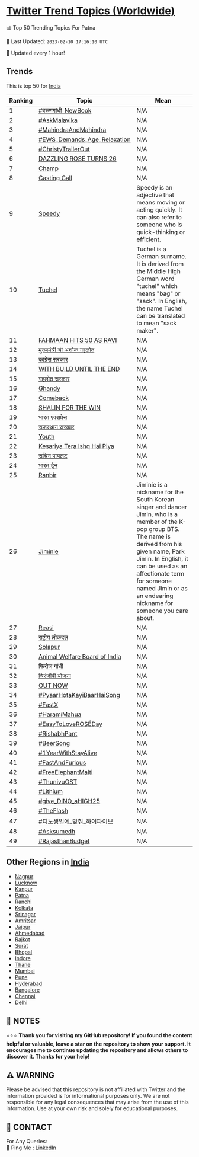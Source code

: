 [Twitter Trend Topics (Worldwide)](https://github.com/ErcinDedeoglu/Twitter-Trend-Topics)
==========


📊 Top 50 Trending Topics For Patna

📆 Last Updated: `2023-02-10 17:16:10 UTC`

🔧 Updated every 1 hour!


## Trends

This is top 50 for [India](</India>)

| Ranking | Topic | Mean |
| ------- | ------------ | ------------ |
| 1 | [#वरुणगांधी_NewBook](http://twitter.com/search?q=%23%e0%a4%b5%e0%a4%b0%e0%a5%81%e0%a4%a3%e0%a4%97%e0%a4%be%e0%a4%82%e0%a4%a7%e0%a5%80_NewBook) | N/A |
| 2 | [#AskMalavika](http://twitter.com/search?q=%23AskMalavika) | N/A |
| 3 | [#MahindraAndMahindra](http://twitter.com/search?q=%23MahindraAndMahindra) | N/A |
| 4 | [#EWS_Demands_Age_Relaxation](http://twitter.com/search?q=%23EWS_Demands_Age_Relaxation) | N/A |
| 5 | [#ChristyTrailerOut](http://twitter.com/search?q=%23ChristyTrailerOut) | N/A |
| 6 | [DAZZLING ROSÉ TURNS 26](http://twitter.com/search?q=DAZZLING+ROS%c3%89+TURNS+26) | N/A |
| 7 | [Champ](http://twitter.com/search?q=Champ) | N/A |
| 8 | [Casting Call](http://twitter.com/search?q=Casting+Call) | N/A |
| 9 | [Speedy](http://twitter.com/search?q=Speedy) | Speedy is an adjective that means moving or acting quickly. It can also refer to someone who is quick-thinking or efficient. |
| 10 | [Tuchel](http://twitter.com/search?q=Tuchel) | Tuchel is a German surname. It is derived from the Middle High German word "tuchel" which means "bag" or "sack". In English, the name Tuchel can be translated to mean "sack maker". |
| 11 | [FAHMAAN HITS 50 AS RAVI](http://twitter.com/search?q=FAHMAAN+HITS+50+AS+RAVI) | N/A |
| 12 | [मुख्यमंत्री श्री अशोक गहलोत](http://twitter.com/search?q=%e0%a4%ae%e0%a5%81%e0%a4%96%e0%a5%8d%e0%a4%af%e0%a4%ae%e0%a4%82%e0%a4%a4%e0%a5%8d%e0%a4%b0%e0%a5%80+%e0%a4%b6%e0%a5%8d%e0%a4%b0%e0%a5%80+%e0%a4%85%e0%a4%b6%e0%a5%8b%e0%a4%95+%e0%a4%97%e0%a4%b9%e0%a4%b2%e0%a5%8b%e0%a4%a4) | N/A |
| 13 | [कांग्रेस सरकार](http://twitter.com/search?q=%e0%a4%95%e0%a4%be%e0%a4%82%e0%a4%97%e0%a5%8d%e0%a4%b0%e0%a5%87%e0%a4%b8+%e0%a4%b8%e0%a4%b0%e0%a4%95%e0%a4%be%e0%a4%b0) | N/A |
| 14 | [WITH BUILD UNTIL THE END](http://twitter.com/search?q=WITH+BUILD+UNTIL+THE+END) | N/A |
| 15 | [गहलोत सरकार](http://twitter.com/search?q=%e0%a4%97%e0%a4%b9%e0%a4%b2%e0%a5%8b%e0%a4%a4+%e0%a4%b8%e0%a4%b0%e0%a4%95%e0%a4%be%e0%a4%b0) | N/A |
| 16 | [Ghandy](http://twitter.com/search?q=Ghandy) | N/A |
| 17 | [Comeback](http://twitter.com/search?q=Comeback) | N/A |
| 18 | [SHALIN FOR THE WIN](http://twitter.com/search?q=SHALIN+FOR+THE+WIN) | N/A |
| 19 | [भारत एक्सप्रेस](http://twitter.com/search?q=%e0%a4%ad%e0%a4%be%e0%a4%b0%e0%a4%a4+%e0%a4%8f%e0%a4%95%e0%a5%8d%e0%a4%b8%e0%a4%aa%e0%a5%8d%e0%a4%b0%e0%a5%87%e0%a4%b8) | N/A |
| 20 | [राजस्थान सरकार](http://twitter.com/search?q=%e0%a4%b0%e0%a4%be%e0%a4%9c%e0%a4%b8%e0%a5%8d%e0%a4%a5%e0%a4%be%e0%a4%a8+%e0%a4%b8%e0%a4%b0%e0%a4%95%e0%a4%be%e0%a4%b0) | N/A |
| 21 | [Youth](http://twitter.com/search?q=Youth) | N/A |
| 22 | [Kesariya Tera Ishq Hai Piya](http://twitter.com/search?q=Kesariya+Tera+Ishq+Hai+Piya) | N/A |
| 23 | [सचिन पायलट](http://twitter.com/search?q=%e0%a4%b8%e0%a4%9a%e0%a4%bf%e0%a4%a8+%e0%a4%aa%e0%a4%be%e0%a4%af%e0%a4%b2%e0%a4%9f) | N/A |
| 24 | [भारत ट्रेन](http://twitter.com/search?q=%e0%a4%ad%e0%a4%be%e0%a4%b0%e0%a4%a4+%e0%a4%9f%e0%a5%8d%e0%a4%b0%e0%a5%87%e0%a4%a8) | N/A |
| 25 | [Ranbir](http://twitter.com/search?q=Ranbir) | N/A |
| 26 | [Jiminie](http://twitter.com/search?q=Jiminie) | Jiminie is a nickname for the South Korean singer and dancer Jimin, who is a member of the K-pop group BTS. The name is derived from his given name, Park Jimin. In English, it can be used as an affectionate term for someone named Jimin or as an endearing nickname for someone you care about. |
| 27 | [Reasi](http://twitter.com/search?q=Reasi) | N/A |
| 28 | [राष्ट्रीय लोकदल](http://twitter.com/search?q=%e0%a4%b0%e0%a4%be%e0%a4%b7%e0%a5%8d%e0%a4%9f%e0%a5%8d%e0%a4%b0%e0%a5%80%e0%a4%af+%e0%a4%b2%e0%a5%8b%e0%a4%95%e0%a4%a6%e0%a4%b2) | N/A |
| 29 | [Solapur](http://twitter.com/search?q=Solapur) | N/A |
| 30 | [Animal Welfare Board of India](http://twitter.com/search?q=Animal+Welfare+Board+of+India) | N/A |
| 31 | [फिरोज गांधी](http://twitter.com/search?q=%e0%a4%ab%e0%a4%bf%e0%a4%b0%e0%a5%8b%e0%a4%9c+%e0%a4%97%e0%a4%be%e0%a4%82%e0%a4%a7%e0%a5%80) | N/A |
| 32 | [चिरंजीवी योजना](http://twitter.com/search?q=%e0%a4%9a%e0%a4%bf%e0%a4%b0%e0%a4%82%e0%a4%9c%e0%a5%80%e0%a4%b5%e0%a5%80+%e0%a4%af%e0%a5%8b%e0%a4%9c%e0%a4%a8%e0%a4%be) | N/A |
| 33 | [OUT NOW](http://twitter.com/search?q=OUT+NOW) | N/A |
| 34 | [#PyaarHotaKayiBaarHaiSong](http://twitter.com/search?q=%23PyaarHotaKayiBaarHaiSong) | N/A |
| 35 | [#FastX](http://twitter.com/search?q=%23FastX) | N/A |
| 36 | [#HaramiMahua](http://twitter.com/search?q=%23HaramiMahua) | N/A |
| 37 | [#EasyToLoveROSÉDay](http://twitter.com/search?q=%23EasyToLoveROS%c3%89Day) | N/A |
| 38 | [#RishabhPant](http://twitter.com/search?q=%23RishabhPant) | N/A |
| 39 | [#BeerSong](http://twitter.com/search?q=%23BeerSong) | N/A |
| 40 | [#1YearWithStayAlive](http://twitter.com/search?q=%231YearWithStayAlive) | N/A |
| 41 | [#FastAndFurious](http://twitter.com/search?q=%23FastAndFurious) | N/A |
| 42 | [#FreeElephantMalti](http://twitter.com/search?q=%23FreeElephantMalti) | N/A |
| 43 | [#ThunivuOST](http://twitter.com/search?q=%23ThunivuOST) | N/A |
| 44 | [#Lithium](http://twitter.com/search?q=%23Lithium) | N/A |
| 45 | [#give_DINO_aHIGH25](http://twitter.com/search?q=%23give_DINO_aHIGH25) | N/A |
| 46 | [#TheFlash](http://twitter.com/search?q=%23TheFlash) | N/A |
| 47 | [#디노생일에_맞춰_하이파이브](http://twitter.com/search?q=%23%eb%94%94%eb%85%b8%ec%83%9d%ec%9d%bc%ec%97%90_%eb%a7%9e%ec%b6%b0_%ed%95%98%ec%9d%b4%ed%8c%8c%ec%9d%b4%eb%b8%8c) | N/A |
| 48 | [#Asksumedh](http://twitter.com/search?q=%23Asksumedh) | N/A |
| 49 | [#RajasthanBudget](http://twitter.com/search?q=%23RajasthanBudget) | N/A |



## Other Regions in [India](</India>)

* [Nagpur](</India/Nagpur.md>)
* [Lucknow](</India/Lucknow.md>)
* [Kanpur](</India/Kanpur.md>)
* [Patna](</India/Patna.md>)
* [Ranchi](</India/Ranchi.md>)
* [Kolkata](</India/Kolkata.md>)
* [Srinagar](</India/Srinagar.md>)
* [Amritsar](</India/Amritsar.md>)
* [Jaipur](</India/Jaipur.md>)
* [Ahmedabad](</India/Ahmedabad.md>)
* [Rajkot](</India/Rajkot.md>)
* [Surat](</India/Surat.md>)
* [Bhopal](</India/Bhopal.md>)
* [Indore](</India/Indore.md>)
* [Thane](</India/Thane.md>)
* [Mumbai](</India/Mumbai.md>)
* [Pune](</India/Pune.md>)
* [Hyderabad](</India/Hyderabad.md>)
* [Bangalore](</India/Bangalore.md>)
* [Chennai](</India/Chennai.md>)
* [Delhi](</India/Delhi.md>)



## 📝 NOTES

⭐⭐⭐ **Thank you for visiting my GitHub repository! If you found the content helpful or valuable, leave a star on the repository to show your support. It encourages me to continue updating the repository and allows others to discover it. Thanks for your help!**


## ⚠️ WARNING

Please be advised that this repository is not affiliated with Twitter and the information provided is for informational purposes only. We are not responsible for any legal consequences that may arise from the use of this information. Use at your own risk and solely for educational purposes.


## 📨 CONTACT

 For Any Queries:  
            🏓 Ping Me : [LinkedIn](https://www.linkedin.com/in/ercindedeoglu/)
